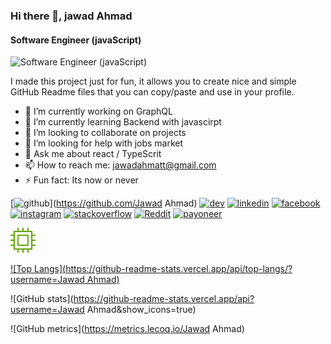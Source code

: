 ### Hi there 👋, jawad Ahmad
#### Software Engineer (javaScript)
![Software Engineer (javaScript)](https://arturssmirnovs.github.io/github-profile-readme-generator/images/banner.png)

I made this project just for fun, it allows you to create nice and simple GitHub Readme files that you can copy/paste and use in your profile.

- 🔭 I’m currently working on GraphQL 
- 🌱 I’m currently learning Backend with javascirpt 
- 👯 I’m looking to collaborate on projects 
- 🤔 I’m looking for help with jobs market 
- 💬 Ask me about react / TypeScrit 
- 📫 How to reach me: jawadahmatt@gmail.com 
- ⚡ Fun fact: Its now or never 


[<img src='https://cdn.jsdelivr.net/npm/simple-icons@3.0.1/icons/github.svg' alt='github' height='40'>](https://github.com/Jawad Ahmad)  [<img src='https://cdn.jsdelivr.net/npm/simple-icons@3.0.1/icons/dev-dot-to.svg' alt='dev' height='40'>](https://dev.to/https://dev.to/jawad_ahmad_0aa48bb281c2e)  [<img src='https://cdn.jsdelivr.net/npm/simple-icons@3.0.1/icons/linkedin.svg' alt='linkedin' height='40'>](https://www.linkedin.com/in/https://www.linkedin.com/in/jawad-ahmad-8a665a222//)  [<img src='https://cdn.jsdelivr.net/npm/simple-icons@3.0.1/icons/facebook.svg' alt='facebook' height='40'>](https://www.facebook.com/https://www.facebook.com/profile.php?id=100036418400445)  [<img src='https://cdn.jsdelivr.net/npm/simple-icons@3.0.1/icons/instagram.svg' alt='instagram' height='40'>](https://www.instagram.com/https://www.instagram.com/jawadahmad903//)  [<img src='https://cdn.jsdelivr.net/npm/simple-icons@3.0.1/icons/stackoverflow.svg' alt='stackoverflow' height='40'>](https://stackoverflow.com/users/31294369)  [<img src='https://cdn.jsdelivr.net/npm/simple-icons@3.0.1/icons/reddit.svg' alt='Reddit' height='40'>](https://www.reddit.com/user/https://www.reddit.com/user/Even-Map4110/)  [<img src='https://cdn.jsdelivr.net/npm/simple-icons@3.0.1/icons/payoneer.svg' alt='payoneer' height='40'>](98102048)  

<a href='https://docs.github.com/en/developers'><img src='https://raw.githubusercontent.com/acervenky/animated-github-badges/master/assets/devbadge.gif' width='40' height='40'></a> 

[![Top Langs](https://github-readme-stats.vercel.app/api/top-langs/?username=Jawad Ahmad)](https://github.com/anuraghazra/github-readme-stats)

![GitHub stats](https://github-readme-stats.vercel.app/api?username=Jawad Ahmad&show_icons=true)  

![GitHub metrics](https://metrics.lecoq.io/Jawad Ahmad)  

